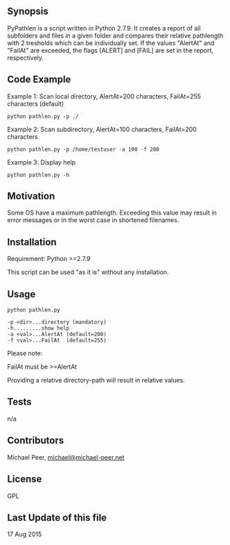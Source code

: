## Synopsis

PyPathlen is a script written in Python 2.7.9. It creates a report of all subfolders and files in a given folder
and compares their relative pathlength with 2 tresholds which can be individually set. If the values "AlertAt" and "FailAt"
are exceeded, the flags [ALERT] and [FAIL] are set in the report, respectively.

## Code Example

Example 1: Scan local directory, AlertAt=200 characters, FailAt=255 characters (default)
```
python pathlen.py -p ./
```
Example 2: Scan subdirectory, AlertAt=100 characters, FailAt=200 characters
```
python pathlen.py -p /home/testuser -a 100 -f 200
```
Example 3: Display help
```
python pathlen.py -h
```
## Motivation

Some OS have a maximum pathlength. Exceeding this value may result in error messages or in the worst case 
in shortened filenames.


## Installation

Requirement: Python >=2.7.9

This script can be used "as it is" without any installation.

## Usage
```
python pathlen.py 

-p <dir>...directory (mandatory)
-h.........show help
-a <val>...AlertAt (default=200)
-f <val>...FailAt  (default=255)

```
Please note:

FailAt must be >=AlertAt

Providing a relative directory-path will result in relative values.

## Tests

n/a

## Contributors

Michael Peer, michael@michael-peer.net

## License

GPL

## Last Update of this file

17 Aug 2015

